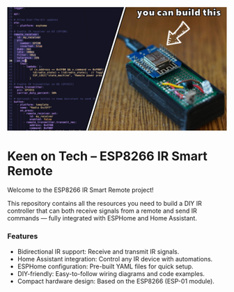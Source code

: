 <div>
    <center>
        <img src="./images/yt_thumbnail.jpg" />
    </center>
</div>

# Keen on Tech – ESP8266 IR Smart Remote

Welcome to the ESP8266 IR Smart Remote project!

This repository contains all the resources you need to build a DIY IR controller that can both receive signals from a remote and send IR commands — fully integrated with ESPHome and Home Assistant.

### Features

- Bidirectional IR support: Receive and transmit IR signals.
- Home Assistant integration: Control any IR device with automations.
- ESPHome configuration: Pre-built YAML files for quick setup.
- DIY-friendly: Easy-to-follow wiring diagrams and code examples.
- Compact hardware design: Based on the ESP8266 (ESP-01 module).
